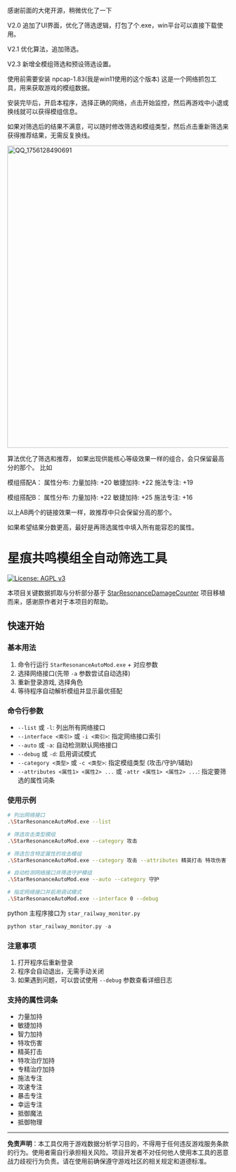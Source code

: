 感谢前面的大佬开源，稍微优化了一下

V2.0 追加了UI界面，优化了筛选逻辑，打包了个.exe，win平台可以直接下载使用。

V2.1 优化算法，追加筛选。 

V2.3 新增全模组筛选和预设筛选设置。

使用前需要安装 npcap-1.83(我是win11使用的这个版本) 这是一个网络抓包工具，用来获取游戏的模组数据。 

安装完毕后，开启本程序，选择正确的网络，点击开始监控，然后再游戏中小退或换线就可以获得模组信息。

如果对筛选后的结果不满意，可以随时修改筛选和模组类型，然后点击重新筛选来获得推荐结果，无需反复换线。


<img width="802" height="687" alt="QQ_1756128490691" src="https://github.com/user-attachments/assets/90ea3320-7fb1-402b-8bfa-5c62e07f179c" />

 算法优化了筛选和推荐，
 如果出现供能核心等级效果一样的组合，会只保留最高分的那个。
 比如
 
 模组搭配A：
属性分布:
  力量加持: +20
  敏捷加持: +22
  施法专注: +19
  
 模组搭配B：
属性分布:
  力量加持: +22
  敏捷加持: +25
  施法专注: +16

 以上AB两个的链接效果一样，故推荐中只会保留分高的那个。

如果希望结果分数更高，最好是再筛选属性中填入所有能容忍的属性。




# 星痕共鸣模组全自动筛选工具

[![License: AGPL v3](https://img.shields.io/badge/License-AGPL%20v3-brightgreen.svg)](https://www.gnu.org/licenses/agpl-3.0.txt)

本项目关键数据抓取与分析部分基于 [StarResonanceDamageCounter](https://github.com/dmlgzs/StarResonanceDamageCounter) 项目移植而来，感谢原作者对于本项目的帮助。

## 快速开始

### 基本用法

1. 命令行运行 `StarResonanceAutoMod.exe` + 对应参数
2. 选择网络接口(先带 `-a` 参数尝试自动选择)
3. 重新登录游戏, 选择角色
4. 等待程序自动解析模组并显示最优搭配

### 命令行参数

- `--list` 或 `-l`: 列出所有网络接口
- `--interface <索引>` 或 `-i <索引>`: 指定网络接口索引
- `--auto` 或 `-a`: 自动检测默认网络接口
- `--debug` 或 `-d`: 启用调试模式
- `--category <类型>` 或 `-c <类型>`: 指定模组类型 (攻击/守护/辅助)
- `--attributes <属性1> <属性2> ...` 或 `-attr <属性1> <属性2> ...`: 指定要筛选的属性词条

### 使用示例

```bash
# 列出网络接口
.\StarResonanceAutoMod.exe --list

# 筛选攻击类型模组
.\StarResonanceAutoMod.exe --category 攻击

# 筛选包含特定属性的攻击模组
.\StarResonanceAutoMod.exe --category 攻击 --attributes 精英打击 特攻伤害 智力加持

# 自动检测网络接口并筛选守护模组
.\StarResonanceAutoMod.exe --auto --category 守护

# 指定网络接口并启用调试模式
.\StarResonanceAutoMod.exe --interface 0 --debug
```

python 主程序接口为 `star_railway_monitor.py`

```python
python star_railway_monitor.py -a
```

### 注意事项

1. 打开程序后重新登录
2. 程序会自动退出，无需手动关闭
3. 如果遇到问题，可以尝试使用 `--debug` 参数查看详细日志

### 支持的属性词条

- 力量加持
- 敏捷加持
- 智力加持
- 特攻伤害
- 精英打击
- 特攻治疗加持
- 专精治疗加持
- 施法专注
- 攻速专注
- 暴击专注
- 幸运专注
- 抵御魔法
- 抵御物理

---

**免责声明**：本工具仅用于游戏数据分析学习目的，不得用于任何违反游戏服务条款的行为。使用者需自行承担相关风险。项目开发者不对任何他人使用本工具的恶意战力歧视行为负责。请在使用前确保遵守游戏社区的相关规定和道德标准。
